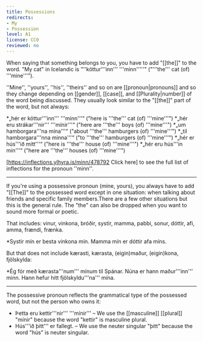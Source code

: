```yaml
---
title: Possessions
redirects:
- My
- Possession
level: A1
license: CC0
reviewed: no
---
```


When saying that something belongs to you, you have to add "[[the]]" to the word. "My cat" in Icelandic is "''köttur'''inn''' '''minn'''''" ("'''the''' cat (of) '''mine'''").

''Mine'', ''yours'', ''his'', ''theirs'' and so on are [[pronoun|pronouns]] and so they change depending on [[gender]], [[case]], and [[Plurality|number]] of the word being discussed. They usually look similar to the "[[the]]" part of the word, but not always:

*„hér er köttur'''inn''' '''minn'''“ ("here is '''the''' cat (of) '''mine'''")
*„hér eru strákar'''nir''' '''mínir'''“ ("here are '''the''' boys (of) '''mine'''")
*„um hamborgara'''na mína'''“ ("about '''the''' hamburgers (of) '''mine'''")
*„til hamborgara'''nna minna'''“ ("to '''the''' hamburgers (of) '''mine'''")
*„hér er hús'''ið mitt'''“ ("here is '''the''' house (of) '''mine'''")
*„hér eru hús'''in mín'''“ ("here are '''the''' houses (of) '''mine'''")

[https://inflections.ylhyra.is/minn/478792 Click here] to see the full list of inflections for the pronoun ''minn''.
***

If you're using a possessive pronoun (mine, yours), you always have to add "[[The]]" to the possessed word except in one situation: when talking about friends and specific family members.<note>There are a few other situations but this is the general rule. The "the" can also be dropped when you want to sound more formal or poetic. </note>

That includes: vinur, vinkona, bróðir, systir, mamma, pabbi, sonur, dóttir, afi, amma, frændi, frænka.

*Systir mín er besta vinkona mín. Mamma mín er dóttir afa míns.

But that does not include kærasti, kærasta, (eigin)maður, (eigin)kona, fjölskylda:

*Ég fór með kærasta'''num''' mínum til Spánar. Núna er hann maður'''inn''' minn. Hann hefur hitt fjölskyldu'''na''' mína.

***

The possessive pronoun reflects the grammatical type of the possessed word, but not the person who owns it:

* Þetta eru kettir'''nir''' '''mínir''' – We use the [[masculine]] [[plural]] "mínir" because the word "kettir" is masculine plural.
* Hús'''ið þitt''' er fallegt. – We use the neuter singular "þitt" because the word "hús" is neuter singular.

